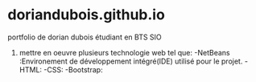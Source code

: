 # doriandubois.github.io
portfolio de dorian dubois étudiant en BTS SIO

1) mettre en oeuvre plusieurs technologie web tel que:
-NetBeans :Environement de développement intégré(IDE) utilisé pour le projet.
-HTML:
-CSS:
-Bootstrap:

